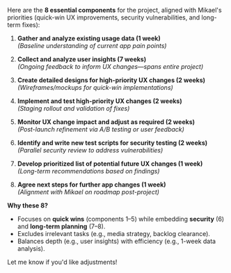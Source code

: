 Here are the **8 essential components** for the project, aligned with Mikael's priorities (quick-win UX improvements, security vulnerabilities, and long-term fixes):  

1. **Gather and analyze existing usage data (1 week)**  
   *(Baseline understanding of current app pain points)*  

2. **Collect and analyze user insights (7 weeks)**  
   *(Ongoing feedback to inform UX changes—spans entire project)*  

3. **Create detailed designs for high-priority UX changes (2 weeks)**  
   *(Wireframes/mockups for quick-win implementations)*  

4. **Implement and test high-priority UX changes (2 weeks)**  
   *(Staging rollout and validation of fixes)*  

5. **Monitor UX change impact and adjust as required (2 weeks)**  
   *(Post-launch refinement via A/B testing or user feedback)*  

6. **Identify and write new test scripts for security testing (2 weeks)**  
   *(Parallel security review to address vulnerabilities)*  

7. **Develop prioritized list of potential future UX changes (1 week)**  
   *(Long-term recommendations based on findings)*  

8. **Agree next steps for further app changes (1 week)**  
   *(Alignment with Mikael on roadmap post-project)*  

**Why these 8?**  
- Focuses on **quick wins** (components 1–5) while embedding **security** (6) and **long-term planning** (7–8).  
- Excludes irrelevant tasks (e.g., media strategy, backlog clearance).  
- Balances depth (e.g., user insights) with efficiency (e.g., 1-week data analysis).  

Let me know if you'd like adjustments!
